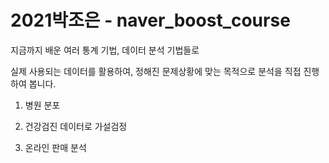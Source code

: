 # 2021박조은 - naver_boost_course 

지금까지 배운 여러 통계 기법, 데이터 분석 기법들로 

실제 사용되는 데이터를 활용하여, 정해진 문제상황에 맞는 목적으로 분석을 직접 진행하여 봅니다.


1. 병원 분포 

2. 건강검진 데이터로 가설검정

3. 온라인 판매 분석

